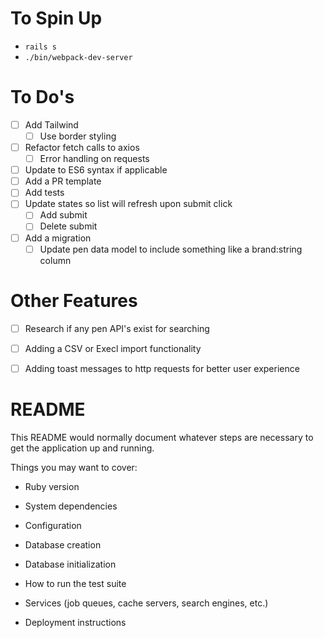 # To Spin Up

- `rails s`
- `./bin/webpack-dev-server`

# To Do's

- [ ] Add Tailwind
  - [ ] Use border styling
- [ ] Refactor fetch calls to axios
  - [ ] Error handling on requests
- [ ] Update to ES6 syntax if applicable
- [ ] Add a PR template
- [ ] Add tests
- [ ] Update states so list will refresh upon submit click
  - [ ] Add submit
  - [ ] Delete submit
- [ ] Add a migration
  - [ ] Update pen data model to include something like a brand:string column

# Other Features
- [ ] Research if any pen API's exist for searching
- [ ] Adding a CSV or Execl import functionality
- [ ] Adding toast messages to http requests for better user experience



# README

This README would normally document whatever steps are necessary to get the
application up and running.

Things you may want to cover:

* Ruby version

* System dependencies

* Configuration

* Database creation

* Database initialization

* How to run the test suite

* Services (job queues, cache servers, search engines, etc.)

* Deployment instructions

